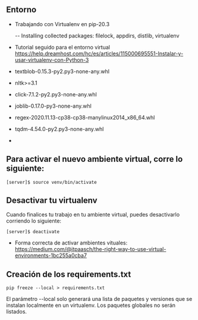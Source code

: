 ## Entorno

- Trabajando con Virtualenv en pip-20.3

  -- Installing collected packages: filelock, appdirs, distlib, virtualenv
- Tutorial seguido para el entorno virtual https://help.dreamhost.com/hc/es/articles/115000695551-Instalar-y-usar-virtualenv-con-Python-3
- textblob-0.15.3-py2.py3-none-any.whl
- nltk>=3.1
- click-7.1.2-py2.py3-none-any.whl
- joblib-0.17.0-py3-none-any.whl
- regex-2020.11.13-cp38-cp38-manylinux2014_x86_64.whl
- tqdm-4.54.0-py2.py3-none-any.whl
- 
## Para activar el nuevo ambiente virtual, corre lo siguiente:
    [server]$ source venv/bin/activate
## Desactivar tu virtualenv
Cuando finalices tu trabajo en tu ambiente virtual, puedes desactivarlo corriendo lo siguiente:

    [server]$ deactivate

- Forma correcta de activar ambientes vituales: https://medium.com/@jtpaasch/the-right-way-to-use-virtual-environments-1bc255a0cba7
  
## Creación de los requirements.txt 

    pip freeze --local > requirements.txt

El parámetro --local solo generará una lista de paquetes y versiones que se instalan localmente en un virtualenv. Los paquetes globales no serán listados.

